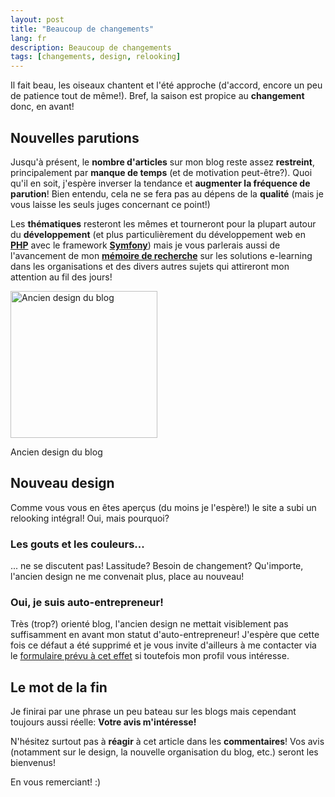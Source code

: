 ```yaml
---
layout: post
title: "Beaucoup de changements"
lang: fr
description: Beaucoup de changements
tags: [changements, design, relooking]
---
```


Il fait beau, les oiseaux chantent et l'été approche (d'accord, encore un peu de patience tout de même!). Bref, la saison est propice au **changement** donc, en avant!

## Nouvelles parutions

Jusqu'à présent, le **nombre d'articles** sur mon blog reste assez **restreint**, principalement par **manque de temps** (et de motivation peut-être?). Quoi qu'il en soit, j'espère inverser la tendance et **augmenter la fréquence de parution**! Bien entendu, cela ne se fera pas au dépens de la **qualité** (mais je vous laisse les seuls juges concernant ce point!)

Les **thématiques** resteront les mêmes et tourneront pour la plupart autour du **développement** (et plus particulièrement du développement web en **<a title="Tous les articles concernant PHP" href="http://www.odolbeau.fr/tag/php">PHP</a>** avec le framework **<a title="Tous les articles concernant Symfony" href="http://www.odolbeau.fr/tag/symfony">Symfony</a>**) mais je vous parlerais aussi de l'avancement de mon **<a title="Tous les articles relatifs à mon mémoire de recherche" href="http://www.odolbeau.fr/tag/memoire-de-recherche">mémoire de recherche</a>** sur les solutions e-learning dans les organisations et des divers autres sujets qui attireront mon attention au fil des jours!

<div class="img-container-medium alignright">
    <img title="Ancien design du blog" src="/images/posts/2010-05-19/ancien-design.png" alt="Ancien design du blog" width="235" height="235" />
    <p class="legend">
        Ancien design du blog
    </p>
</div>

## Nouveau design

Comme vous vous en êtes aperçus (du moins je l'espère!) le site a subi un relooking intégral! Oui, mais pourquoi?

### Les gouts et les couleurs...

... ne se discutent pas! Lassitude? Besoin de changement? Qu'importe, l'ancien design ne me convenait plus, place au nouveau!

### Oui, je suis auto-entrepreneur!

Très (trop?) orienté blog, l'ancien design ne mettait visiblement pas suffisamment en avant mon statut d'auto-entrepreneur! J'espère que cette fois ce défaut a été supprimé et je vous invite d'ailleurs à me contacter via le <a title="Contact" href="http://www.odolbeau.fr/contact">formulaire prévu à cet effet</a> si toutefois mon profil vous intéresse.

## Le mot de la fin

Je finirai par une phrase un peu bateau sur les blogs mais cependant toujours aussi réelle: **Votre avis m'intéresse!**

N'hésitez surtout pas à **réagir** à cet article dans les **commentaires**! Vos avis (notamment sur le design, la nouvelle organisation du blog, etc.) seront les bienvenus!

En vous remerciant! :)
